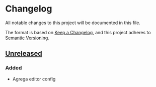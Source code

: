 # Changelog

All notable changes to this project will be documented in this file.

The format is based on [Keep a Changelog](https://keepachangelog.com/en/1.1.0/),
and this project adheres to [Semantic Versioning](https://semver.org/spec/v2.0.0.html).

## [Unreleased]

### Added
- Agrega editor config

[Unreleased]: https://github.com/mariana2-112/MarianaSofiaMenesesDiaz-POO-GrupoC-2024--